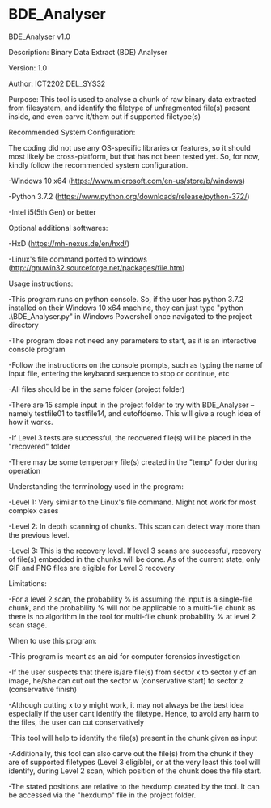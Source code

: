 # BDE_Analyser
BDE_Analyser v1.0



Description:
Binary Data Extract (BDE) Analyser



Version:
1.0



Author:
ICT2202 DEL_SYS32



Purpose:
This tool is used to analyse a chunk of raw binary data extracted from filesystem, and identify the filetype of unfragmented file(s) present inside, and even carve it/them out if supported filetype(s)



Recommended System Configuration:

The coding did not use any OS-specific libraries or features, so it should most likely be cross-platform, but that has not been tested yet. So, for now, kindly follow the recommended system configuration.

-Windows 10 x64 (https://www.microsoft.com/en-us/store/b/windows)

-Python 3.7.2 (https://www.python.org/downloads/release/python-372/)

-Intel i5(5th Gen) or better



Optional additional softwares:

-HxD (https://mh-nexus.de/en/hxd/)

-Linux's file command ported to windows (http://gnuwin32.sourceforge.net/packages/file.htm)



Usage instructions:

-This program runs on python console. So, if the user has python 3.7.2 installed on their Windows 10 x64 machine, they can just type "python .\BDE_Analyser.py" in Windows Powershell once navigated to the project directory

-The program does not need any parameters to start, as it is an interactive console program

-Follow the instructions on the console prompts, such as typing the name of input file, entering the keybaord sequence to stop or continue, etc

-All files should be in the same folder (project folder)

-There are 15 sample input in the project folder to try with BDE_Analyser – namely testfile01 to testfile14, and cutoffdemo. This will give a rough idea of how it works. 

-If Level 3 tests are successful, the recovered file(s) will be placed in the "recovered" folder

-There may be some temperoary file(s) created in the "temp" folder during operation



Understanding the terminology used in the program:

-Level 1: Very similar to the Linux's file command. Might not work for most complex cases

-Level 2: In depth scanning of chunks. This scan can detect way more than the previous level.

-Level 3: This is the recovery level. If level 3 scans are successful, recovery of file(s) embedded in the chunks will be done. As of the current state, only GIF and PNG files are eligible for Level 3 recovery



Limitations:

-For a level 2 scan, the probability % is assuming the input is a single-file chunk, and the probability % will not be applicable to a multi-file chunk as there is no algorithm in the tool for multi-file chunk probability % at level 2 scan stage.



When to use this program:

-This program is meant as an aid for computer forensics investigation

-If the user suspects that there is/are file(s) from sector x to sector y of an image, he/she can cut out the sector w (conservative start) to sector z (conservative finish)

-Although cutting x to y might work, it may not always be the best idea especially if the user cant identify the filetype. Hence, to avoid any harm to the files, the user can cut conservatively

-This tool will help to identify the file(s) present in the chunk given as input

-Additionally, this tool can also carve out the file(s) from the chunk if they are of supported filetypes (Level 3 eligible), or at the very least this tool will identify, during Level 2 scan, which position of the chunk does the file start.

-The stated positions are relative to the hexdump created by the tool. It can be accessed via the "hexdump" file in the project folder.
